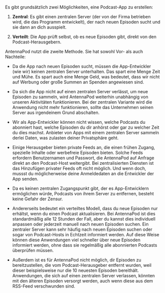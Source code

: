 Es gibt grundsätzlich zwei Möglichkeiten, eine Podcast-App zu erstellen:

1. **Zentral**: Es gibt einen zentralen Server (der von der Firma betrieben wird, die das Programm entwickelt), der nach neuen Episoden sucht und sie dann an dich ausspielt.

1. **Verteilt**: Die App prüft selbst, ob es neue Episoden gibt, direkt von den Podcast-Herausgebern.


AntennaPod nutzt die zweite Methode. Sie hat sowohl Vor- als auch Nachteile:

- Da die App nach neuen Episoden sucht, müssen die App-Entwickler (wie wir) keinen zentralen Server unterhalten. Das spart eine Menge Zeit und Mühe. Es spart auch eine Menge Geld, was bedeutet, dass wir nicht auf Werbung oder große Summen an Spenden angewiesen sind.

- Da sich die App nicht auf einen zentralen Server verlässt, um neue Episoden zu sammeln, wird AntennaPod weiterhin unabhängig von unseren Aktivitäten funktionieren. Bei der zentralen Variante wird die Anwendung nicht mehr funktionieren, sollte das Unternehmen seinen Server aus irgendeinem Grund abschalten.

- Wir als App-Entwickler können nicht wissen, welche Podcasts du abonniert hast, welche Episoden du dir anhörst oder gar zu welcher Zeit du dies machst. Anbieter von Apps mit einem zentralen Server sammeln derlei Daten, was zulasten deiner Privatsphäre geht.

- Einige Herausgeber bieten private Feeds an, die einen frühen Zugang, spezielle Inhalte oder werbefreie Episoden bieten. Solche Feeds erfordern Benutzernamen und Passwort, die AntennaPod auf Anfrage direkt an den Podcast-Host weitergibt. Bei zentralisierten Diensten ist das Hinzufügen privater Feeds oft nicht möglich. Und wenn doch, mussst du möglicherweise deine Anmeldedaten an die Entwickler der App senden.

- Da es keinen zentralen Zugangspunkt gibt, der es App-Entwicklern ermöglichen würde, Podcasts von ihrem Server zu entfernen, besteht keine Gefahr der Zensur.

- Andererseits bedeutet ein verteiltes Modell, dass du neue Episoden nur erhältst, wenn du einen Podcast aktualisieren. Bei AntennaPod ist dies standardmäßig alle 12 Stunden der Fall, aber du kannst dies individuell anpassen oder jederzeit manuell nach neuen Episoden suchen. Ein zentraler Server kann sehr häufig nach neuen Episoden suchen oder sogar von Podcast-Hosts in Echtzeit informiert werden. Auf diese Weise können diese Anwendungen viel schneller über neue Episoden informiert werden, ohne dass sie regelmäßig alle abonnierten Podcasts überprüfen müssen.

- Außerdem ist es für AntennaPod nicht möglich, dir Episoden zu bereitzustellen, die vom Podcast-Herausgeber entfernt wurden, weil dieser beispielsweise nur die 10 neuesten Episoden bereithält. Anwendungen, die sich auf einen zentralen Server verlassen, könnten mit den älteren Episoden versorgt werden, auch wenn diese aus dem RSS-Feed verschwunden sind.
